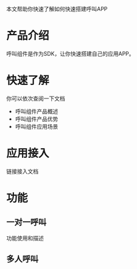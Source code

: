 本文帮助你快速了解如何快速搭建呼叫APP

# 产品介绍

呼叫组件是作为SDK，让你快速搭建自己的应用APP。

# 快速了解
你可以依次查阅一下文档
* 呼叫组件产品概述
* 呼叫组件产品优势
* 呼叫组件应用场景

# 应用接入
链接接入文档

# 功能

## 一对一呼叫
功能使用和描述

## 多人呼叫